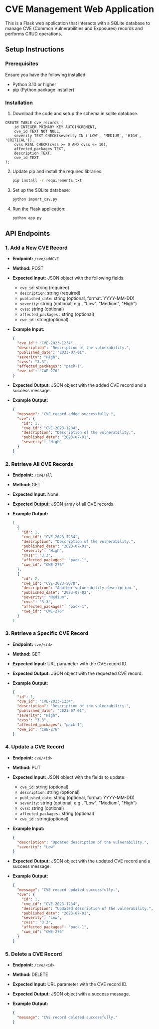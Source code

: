 # CVE Management Web Application

This is a Flask web application that interacts with a SQLite database to manage CVE (Common Vulnerabilities and Exposures) records and performs CRUD operations.

## Setup Instructions

### Prerequisites

Ensure you have the following installed:

- Python 3.10 or higher
- pip (Python package installer)

### Installation

1. Download the code and setup the schema in sqlite database.

```
CREATE TABLE cve_records (
    id INTEGER PRIMARY KEY AUTOINCREMENT,
    cve_id TEXT NOT NULL,
    severity TEXT CHECK(severity IN ('LOW', 'MEDIUM', 'HIGH', 'CRITICAL')),
    cvss REAL CHECK(cvss >= 0 AND cvss <= 10),
    affected_packages TEXT,
    description TEXT,
    cwe_id TEXT
);

```

2. Update pip and install the required libraries:

   ```sh
   pip install -r requirements.txt
   ```

3. Set up the SQLite database:

   ```sh
   python import_csv.py
   ```

4. Run the Flask application:

   ```sh
   python app.py
   ```

## API Endpoints

### 1. Add a New CVE Record

- **Endpoint:** `/cve/addCVE`
- **Method:** POST
- **Expected Input:** JSON object with the following fields:

  - `cve_id`: string (required)
  - `description`: string (required)
  - `published_date`: string (optional, format: YYYY-MM-DD)
  - `severity`: string (optional, e.g., "Low", "Medium", "High")
  - `cvss`: string (optional)
  - `affected_packages` : string (optional)
  - `cwe_id` : string(optional)

- **Example Input:**

  ```json
  {
    "cve_id": "CVE-2023-1234",
    "description": "Description of the vulnerability.",
    "published_date": "2023-07-01",
    "severity": "High",
    "cvss": "3.3",
    "affected_packages": "pack-1",
    "cwe_id": "CWE-276"
  }
  ```

- **Expected Output:** JSON object with the added CVE record and a success message.

- **Example Output:**

  ```json
  {
    "message": "CVE record added successfully.",
    "cve": {
      "id": 1,
      "cve_id": "CVE-2023-1234",
      "description": "Description of the vulnerability.",
      "published_date": "2023-07-01",
      "severity": "High"
    }
  }
  ```

### 2. Retrieve All CVE Records

- **Endpoint:** `/cve/all`
- **Method:** GET
- **Expected Input:** None

- **Expected Output:** JSON array of all CVE records.

- **Example Output:**

  ```json
  [
    {
      "id": 1,
      "cve_id": "CVE-2023-1234",
      "description": "Description of the vulnerability.",
      "published_date": "2023-07-01",
      "severity": "High",
      "cvss": "3.3",
      "affected_packages": "pack-1",
      "cwe_id": "CWE-276"
    },
    {
      "id": 2,
      "cve_id": "CVE-2023-5678",
      "description": "Another vulnerability description.",
      "published_date": "2023-07-02",
      "severity": "Medium",
      "cvss": "3.3",
      "affected_packages": "pack-1",
      "cwe_id": "CWE-276"
    }
  ]
  ```

### 3. Retrieve a Specific CVE Record

- **Endpoint:** `cve/<id>`
- **Method:** GET
- **Expected Input:** URL parameter with the CVE record ID.

- **Expected Output:** JSON object with the requested CVE record.

- **Example Output:**

  ```json
  {
    "id": 1,
    "cve_id": "CVE-2023-1234",
    "description": "Description of the vulnerability.",
    "published_date": "2023-07-01",
    "severity": "High",
    "cvss": "3.3",
    "affected_packages": "pack-1",
    "cwe_id": "CWE-276"
  }
  ```

### 4. Update a CVE Record

- **Endpoint:** `cve/<id>`
- **Method:** PUT
- **Expected Input:** JSON object with the fields to update:

  - `cve_id`: string (optional)
  - `description`: string (optional)
  - `published_date`: string (optional, format: YYYY-MM-DD)
  - `severity`: string (optional, e.g., "Low", "Medium", "High")
  - `cvss`: string (optional)
  - `affected_packages` : string (optional)
  - `cwe_id` : string(optional)

- **Example Input:**

  ```json
  {
    "description": "Updated description of the vulnerability.",
    "severity": "Low"
  }
  ```

- **Expected Output:** JSON object with the updated CVE record and a success message.

- **Example Output:**

  ```json
  {
    "message": "CVE record updated successfully.",
    "cve": {
      "id": 1,
      "cve_id": "CVE-2023-1234",
      "description": "Updated description of the vulnerability.",
      "published_date": "2023-07-01",
      "severity": "Low",
      "cvss": "3.3",
      "affected_packages": "pack-1",
      "cwe_id": "CWE-276"
    }
  }
  ```

### 5. Delete a CVE Record

- **Endpoint:** `/cve/<id>`
- **Method:** DELETE
- **Expected Input:** URL parameter with the CVE record ID.

- **Expected Output:** JSON object with a success message.

- **Example Output:**

  ```json
  {
    "message": "CVE record deleted successfully."
  }
  ```
